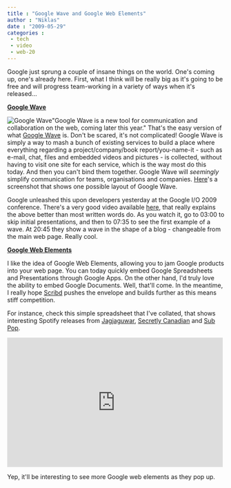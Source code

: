 ```yaml
---
title : "Google Wave and Google Web Elements"
author : "Niklas"
date : "2009-05-29"
categories : 
 - tech
 - video
 - web-20
---
```


Google just sprung a couple of insane things on the world. One's coming up, one's already here. First, what I think will be really big as it's going to be free and will progress team-working in a variety of ways when it's released...

**[Google Wave](http://wave.google.com/help/wave/about.html)**

![Google Wave](http://cache0.techcrunch.com/wp-content/uploads/2009/05/google_wave_logo.png)"Google Wave is a new tool for communication and collaboration on the web, coming later this year." That's the easy version of what [Google Wave](http://wave.google.com) is. Don't be scared, it's not complicated! Google Wave is simply a way to mash a bunch of existing services to build a place where everything regarding a project/company/book report/you-name-it - such as e-mail, chat, files and embedded videos and pictures - is collected, without having to visit one site for each service, which is the way most do this today. And then you can't bind them together. Google Wave will _seemingly_ simplify communication for teams, organisations and companies. [Here](http://www.techcrunch.com/wp-content/uploads/2009/05/google_wave_snapshots_inbox.png)'s a screenshot that shows one possible layout of Google Wave.


Google unleashed this upon developers yesterday at the Google I/O 2009 conference. There's a very good video available [here](http://www.youtube.com/watch?v=v_UyVmITiYQ), that really explains the above better than most written words do. As you watch it, go to 03:00 to skip initial presentations, and then to 07:35 to see the first example of a wave. At 20:45 they show a wave in the shape of a blog - changeable from the main web page. Really cool.

**[Google Web Elements](http://www.google.com/webelements)**

I like the idea of Google Web Elements, allowing you to jam Google products into your web page. You can today quickly embed Google Spreadsheets and Presentations through Google Apps. On the other hand, I'd truly love the ability to embed Google Documents. Well, that'll come. In the meantime, I really hope [Scribd](http://scribd.com) pushes the envelope and builds further as this means stiff competition.

For instance, check this simple spreadsheet that I've collated, that shows interesting Spotify releases from [Jagjaguwar](http://jagjaguwar.com), [Secretly Canadian](http://www.secretlycanadian.com) and [Sub Pop](http://www.subpop.com).

<iframe frameborder="0" marginwidth="0" marginheight="0" border="0" style="border:0;margin:0;width:500px;height:300px;" src="http://spreadsheets.google.com/pub?output=html&amp;widget=true&amp;single=true&amp;element=true&amp;gid=0&amp;key=pwAI4aSfmUohZ0Wf8DjXpAA" scrolling="no" allowtransparency="true"></iframe>

Yep, it'll be interesting to see more Google web elements as they pop up.

